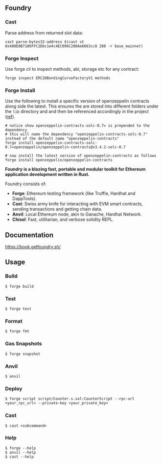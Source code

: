 ## Foundry

### Cast

Parse address from returned slot data:

```
cast parse-bytes32-address $(cast st 0x400E0B7106FFC2Dbc1e4c4EC096C288Ae6663cc8 208 -r base_mainnet)
```

### Forge Inspect

Use forge cli to inspect methods, abi, storage etc for any contract:

```
forge inspect ERC20BondingCurveFactoryV1 methods 
```

### Forge Install

Use the following to install a specific version of openzeppelin contracts along side the latest. This ensures the are stored into different folders under the `lib` directory and and then be referenced accordingly in the project ([ref](https://ethereum.stackexchange.com/questions/153530/how-can-i-install-multiple-versions-of-a-dependency-in-foundry)).

```
# notice show openzeppelin-contracts-solc-0.7= is prepended to the dependency
# this will name the dependency "openzeppelin-contracts-solc-0.7" instead of the default name "openzeppelin-contracts"
forge install openzeppelin-contracts-solc-0.7=openzeppelin/openzeppelin-contracts@v3.4.2-solc-0.7

# now install the latest version of openzeppelin-contracts as follows
forge install openzeppelin/openzeppelin-contracts
```

**Foundry is a blazing fast, portable and modular toolkit for Ethereum application development written in Rust.**

Foundry consists of:

-   **Forge**: Ethereum testing framework (like Truffle, Hardhat and DappTools).
-   **Cast**: Swiss army knife for interacting with EVM smart contracts, sending transactions and getting chain data.
-   **Anvil**: Local Ethereum node, akin to Ganache, Hardhat Network.
-   **Chisel**: Fast, utilitarian, and verbose solidity REPL.

## Documentation

https://book.getfoundry.sh/

## Usage

### Build

```shell
$ forge build
```

### Test

```shell
$ forge test
```

### Format

```shell
$ forge fmt
```

### Gas Snapshots

```shell
$ forge snapshot
```

### Anvil

```shell
$ anvil
```

### Deploy

```shell
$ forge script script/Counter.s.sol:CounterScript --rpc-url <your_rpc_url> --private-key <your_private_key>
```

### Cast

```shell
$ cast <subcommand>
```

### Help

```shell
$ forge --help
$ anvil --help
$ cast --help
```

